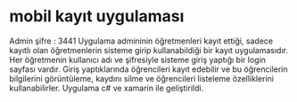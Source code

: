 # mobil kayıt uygulaması
Admin şifre : 3441
Uygulama admininin öğretmenleri kayıt ettiği, sadece kayıtlı olan öğretmenlerin sisteme girip kullanabildiği bir kayıt uygulamasıdır.
Her öğretmenin kullanıcı adı ve şifresiyle sisteme giriş yaptığı bir login sayfası vardır. Giriş yaptıklarında öğrencileri kayıt edebilir ve bu öğrencilerin bilgilerini görüntüleme, kaydını silme ve öğrencileri listeleme özelliklerini kullanabilirler.
Uygulama c# ve xamarin ile geliştirildi.
